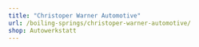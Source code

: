 ```yaml
---
title: "Christoper Warner Automotive"
url: /boiling-springs/christoper-warner-automotive/
shop: Autowerkstatt
---
```


